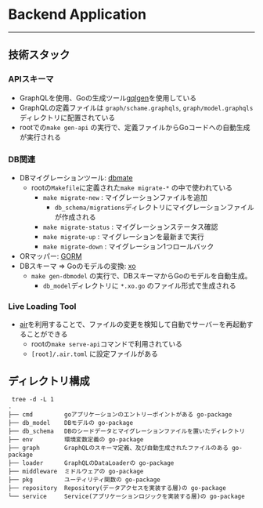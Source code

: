 # Backend Application

---

## 技術スタック

### APIスキーマ
  - GraphQLを使用、Goの生成ツール[gqlgen](https://github.com/99designs/gqlgen)を使用している
  - GraphQLの定義ファイルは `graph/schame.graphqls`, `graph/model.graphqls` ディレクトリに配置されている
  - rootでの`make gen-api` の実行で、定義ファイルからGoコードへの自動生成が実行される

### DB関連
  - DBマイグレーションツール: [dbmate](https://github.com/amacneil/dbmate)
    - rootの`Makefile`に定義された`make migrate-*` の中で使われている
      - `make migrate-new` : マイグレーションファイルを追加
        - `db_schema/migrations`ディレクトリにマイグレーションファイルが作成される
      - `make migrate-status` : マイグレーションステータス確認
      - `make migrate-up` : マイグレーションを最新まで実行
      - `make migrate-down` : マイグレーション1つロールバック
  - ORマッパー: [GORM](https://gorm.io/ja_JP/docs/index.html)
  - DBスキーマ => Goのモデルの変換: [xo](https://github.com/xo/xo)
    - `make gen-dbmodel` の実行で、DBスキーマからGoのモデルを自動生成。
      - `db_model`ディレクトリに `*.xo.go` のファイル形式で生成される 

### Live Loading Tool
- [air](https://arc.net/l/quote/urtmuqmb)を利用することで、ファイルの変更を検知して自動でサーバーを再起動することができる
  - rootの`make serve-api`コマンドで利用されている
  - `[root]/.air.toml` に設定ファイルがある

## ディレクトリ構成

```
 tree -d -L 1
.
├── cmd         goアプリケーションのエントリーポイントがある go-package
├── db_model    DBモデルの go-package
├── db_schema   DBのシードデータとマイグレーションファイルを置いたディレクトリ
├── env         環境変数定義の go-package
├── graph       GraphQLのスキーマ定義、及び自動生成されたファイルのある go-package
├── loader      GraphQLのDataLoaderの go-package
├── middleware  ミドルウェアの go-package
├── pkg         ユーティリティ関数の go-package
├── repository  Repository(データアクセスを実装する層)の go-package
└── service     Service(アプリケーションロジックを実装する層)の go-package

```
